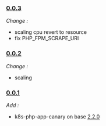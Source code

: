 ### [0.0.3](https://github.com/pdffiller/pdffiller-microservices-infra/tree/k8s-php-app-canary-0.0.3/charts/k8s-php-app-canary)
*Change :*
- scaling cpu revert to resource
- fix PHP_FPM_SCRAPE_URI

### [0.0.2](https://github.com/pdffiller/pdffiller-microservices-infra/tree/k8s-php-app-canary-0.0.2/charts/k8s-php-app-canary)
*Change :*
- scaling

### [0.0.1](https://github.com/pdffiller/pdffiller-microservices-infra/tree/k8s-php-app-canary-0.0.1/charts/k8s-php-app-canary)
*Add :*
- k8s-php-app-canary on base [2.2.0](https://github.com/pdffiller/helm-charts/tree/k8s-php-app-canary-2.2.0/charts/k8s-php-app-canary)
